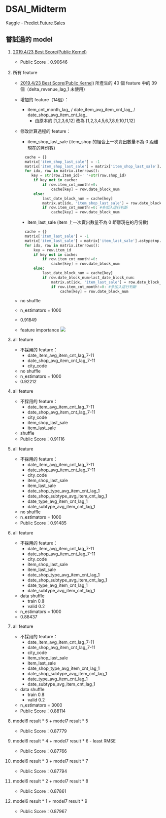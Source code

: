 # DSAI_Midterm
Kaggle - [Predict Future Sales](https://www.kaggle.com/c/competitive-data-science-predict-future-sales/overview)

## 嘗試過的 model
1. [2019.4/23 Best Score(Public Kernel)](https://www.kaggle.com/dhimananubhav/feature-engineering-xgboost)
    - Public Score：0.90646
 
2. 所有 feature
    - [2019.4/23 Best Score(Public Kernel)](https://www.kaggle.com/dhimananubhav/feature-engineering-xgboost) 所產生的 40 個 feature 中的 39 個（delta_revenue_lag_1 未使用）
    - 增加的 feature（14個）：
       - item_cnt_month_lag_ / date_item_avg_item_cnt_lag_ / date_shop_avg_item_cnt_lag_ 
          - 由原本的 [1,2,3,6,12] 改為 [1,2,3,4,5,6,7,8,9,10,11,12]
    - 修改計算過程的 feature：
       - item_shop_last_sale (item_shop 的組合上一次賣出數量不為 0 距離現在的月份數)
       ```python
         cache = {}
         matrix['item_shop_last_sale'] = -1
         matrix['item_shop_last_sale'] = matrix['item_shop_last_sale'].astype(np.int8)
         for idx, row in matrix.iterrows():    
            key = str(row.item_id)+' '+str(row.shop_id)
             if key not in cache:
                 if row.item_cnt_month!=0:
                     cache[key] = row.date_block_num
             else:
                 last_date_block_num = cache[key]
                 matrix.at[idx, 'item_shop_last_sale'] = row.date_block_num - last_date_block_num
                 if row.item_cnt_month!=0: #多加入這行判斷
                     cache[key] = row.date_block_num         
       ```
       - item_last_sale (item 上一次賣出數量不為 0 距離現在的月份數)
       ```python
         cache = {}
         matrix['item_last_sale'] = -1
         matrix['item_last_sale'] = matrix['item_last_sale'].astype(np.int8)
         for idx, row in matrix.iterrows():    
             key = row.item_id
             if key not in cache:
                 if row.item_cnt_month!=0:
                     cache[key] = row.date_block_num
             else:
                 last_date_block_num = cache[key]
                 if row.date_block_num>last_date_block_num:
                     matrix.at[idx, 'item_last_sale'] = row.date_block_num - last_date_block_num
                     if row.item_cnt_month!=0: #多加入這行判斷
                         cache[key] = row.date_block_num         
       ```
 
    - no shuffle
    - n_estimators = 1000
    - 0.91849
    - feature importance
    ![](https://imgur.com/cxh1kYr.png)

3. all feature 
    - 不採用的 feature：
      - date_item_avg_item_cnt_lag_7-11
      - date_shop_avg_item_cnt_lag_7-11
      - city_code
    - no shuffle
    - n_estimators = 1000
    - 0.92212

4. all feature 
    - 不採用的 feature：
      - date_item_avg_item_cnt_lag_7-11
      - date_shop_avg_item_cnt_lag_7-11
      - city_code
      - item_shop_last_sale
      - item_last_sale
    - shuffle
    - Public Score：0.91116

5. all feature 
    - 不採用的 feature：
      - date_item_avg_item_cnt_lag_7-11
      - date_shop_avg_item_cnt_lag_7-11
      - city_code
      - item_shop_last_sale
      - item_last_sale
      - date_shop_type_avg_item_cnt_lag_1
      - date_shop_subtype_avg_item_cnt_lag_1
      - date_type_avg_item_cnt_lag_1
      - date_subtype_avg_item_cnt_lag_1
    - no shuffle
    - n_estimators = 1000
    - Public Score：0.91485

6. all feature 
    - 不採用的 feature：
      - date_item_avg_item_cnt_lag_7-11
      - date_shop_avg_item_cnt_lag_7-11
      - city_code
      - item_shop_last_sale
      - item_last_sale
      - date_shop_type_avg_item_cnt_lag_1
      - date_shop_subtype_avg_item_cnt_lag_1
      - date_type_avg_item_cnt_lag_1
      - date_subtype_avg_item_cnt_lag_1
    - data shuffle
      - train 0.8
      - valid 0.2
    - n_estimators = 1000
    - 0.88437

7. all feature 
    - 不採用的 feature：
      - date_item_avg_item_cnt_lag_7-11
      - date_shop_avg_item_cnt_lag_7-11
      - city_code
      - item_shop_last_sale
      - item_last_sale
      - date_shop_type_avg_item_cnt_lag_1
      - date_shop_subtype_avg_item_cnt_lag_1
      - date_type_avg_item_cnt_lag_1
      - date_subtype_avg_item_cnt_lag_1
    - data shuffle
      - train 0.8
      - valid 0.2
    - n_estimators = 3000
    - Public Score：0.88114

8. model6 result * 5 + model7 result * 5
    - Public Score：0.87779

9. model6 result * 4 + model7 result * 6 - least RMSE
    - Public Score：0.87766

10. model6 result * 3 + model7 result * 7
    - Public Score：0.87794

11. model6 result * 2 + model7 result * 8
    - Public Score：0.87861

12. model6 result * 1 + model7 result * 9
    - Public Score：0.87967
